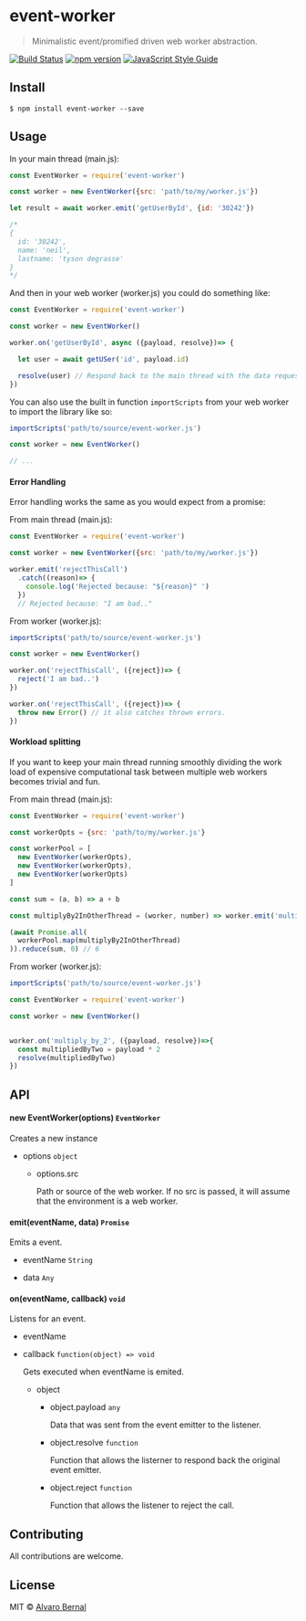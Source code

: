 # event-worker 
> Minimalistic event/promified driven web worker abstraction.

[![Build Status](https://travis-ci.org/AlvaroBernalG/event-worker.svg?branch=master)](https://travis-ci.org/AlvaroBernalG/event-worker) [![npm version](https://badge.fury.io/js/event-worker.svg)](https://badge.fury.io/js/event-worker) [![JavaScript Style Guide](https://img.shields.io/badge/code_style-standard-brightgreen.svg)](https://standardjs.com)

## Install

```
$ npm install event-worker --save
```

## Usage 

In your main thread (main.js): 
```js
const EventWorker = require('event-worker')

const worker = new EventWorker({src: 'path/to/my/worker.js'})

let result = await worker.emit('getUserById', {id: '30242'})

/*
{
  id: '30242',
  name: 'neil',
  lastname: 'tyson degrasse'
}
*/

```

And then in your web worker (worker.js) you could do something like:

```js
const EventWorker = require('event-worker')

const worker = new EventWorker()

worker.on('getUserById', async ({payload, resolve})=> {

  let user = await getUSer('id', payload.id) 

  resolve(user) // Respond back to the main thread with the data requested.
})
```

You can also use the built in function `importScripts` from your web worker to import the library like so:

```js
importScripts('path/to/source/event-worker.js')

const worker = new EventWorker()

// ...

```

#### Error Handling
Error handling works the same as you would expect from a promise:

From main thread (main.js):

```js
const EventWorker = require('event-worker')

const worker = new EventWorker({src: 'path/to/my/worker.js'})

worker.emit('rejectThisCall')
  .catch((reason)=> { 
    console.log('Rejected because: "${reason}" ')
  })
  // Rejected because: "I am bad.."

```

From worker (worker.js):
```js
importScripts('path/to/source/event-worker.js')

const worker = new EventWorker()

worker.on('rejectThisCall', ({reject})=> {
  reject('I am bad..')
})

worker.on('rejectThisCall', ({reject})=> {
  throw new Error() // it also catches thrown errors.
})

```

#### Workload splitting

If you want to keep your main thread running smoothly dividing the work load of expensive computational task between multiple web workers becomes trivial and fun. 

From main thread (main.js):
```js
const EventWorker = require('event-worker') 

const workerOpts = {src: 'path/to/my/worker.js'}

const workerPool = [
  new EventWorker(workerOpts),
  new EventWorker(workerOpts),
  new EventWorker(workerOpts)
] 

const sum = (a, b) => a + b

const multiplyBy2InOtherThread = (worker, number) => worker.emit('multiply_by_2', number)

(await Promise.all(
  workerPool.map(multiplyBy2InOtherThread)
)).reduce(sum, 0) // 6

```
From worker (worker.js):
```js
importScripts('path/to/source/event-worker.js')

const EventWorker = require('event-worker') 

const worker = new EventWorker()


worker.on('multiply_by_2', ({payload, resolve})=>{
  const multipliedByTwo = payload * 2
  resolve(multipliedByTwo) 
})

```

## API

#### new EventWorker(options) `EventWorker`

Creates a new instance 
  * options `object`
    * options.src 

      Path or source of the web worker. If no src is passed, it will assume that the environment is a web worker. 



#### emit(eventName, data) `Promise`

Emits a event.
  * eventName `String`

  * data `Any`


#### on(eventName, callback) `void`

Listens for an event. 

* eventName

* callback `function(object) => void`

  Gets executed when eventName is emited.

  * object 
    * object.payload `any`

      Data that was sent from the event emitter to the listener. 
      
    * object.resolve  `function`

      Function that allows the listerner to respond back the original event emitter.

    * object.reject  `function`

      Function that allows the listener to reject the call.


## Contributing

All contributions are welcome.

## License
MIT © [Alvaro Bernal](https://github.com/AlvaroBernalG/) 
